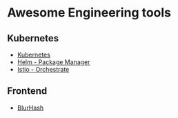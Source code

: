# Awesome Engineering tools

## Kubernetes

- [Kubernetes](https://kubernetes.io/)
- [Helm - Package Manager](https://helm.sh/)
- [Istio - Orchestrate](https://istio.io/)

## Frontend

- [BlurHash](https://blurha.sh/)